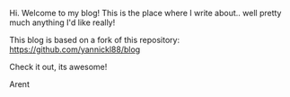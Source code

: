 Hi. Welcome to my blog!
This is the place where I write about.. 
well pretty much anything I'd like really!

This blog is based on a fork of this repository:
https://github.com/yannickl88/blog

Check it out, its awesome!

Arent